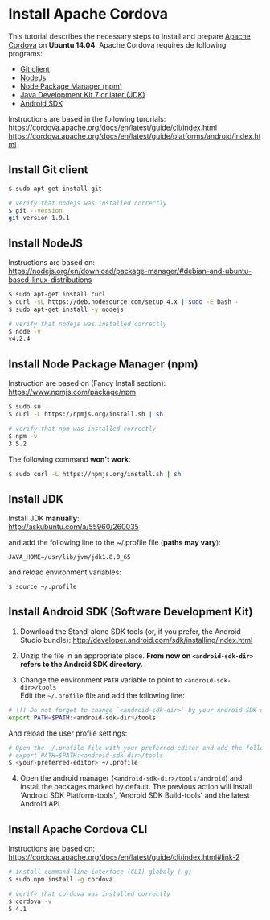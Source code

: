 # Install Apache Cordova

This tutorial describes the necessary steps to install and prepare [Apache Cordova](https://cordova.apache.org/) on **Ubuntu 14.04**. Apache Cordova requires de following programs:

* [Git client](https://git-scm.com/)
* [NodeJs](https://nodejs.org/en/)
* [Node Package Manager (npm)](https://www.npmjs.com/)
* [Java Development Kit 7 or later (JDK)](http://www.oracle.com/technetwork/java/javase/downloads/index.html)
* [Android SDK](http://developer.android.com/sdk/installing/index.html)

Instructions are based in the following turorials:  
https://cordova.apache.org/docs/en/latest/guide/cli/index.html
https://cordova.apache.org/docs/en/latest/guide/platforms/android/index.html

## Install Git client

```bash
$ sudo apt-get install git

# verify that nodejs was installed correctly
$ git --version
git version 1.9.1
```

## Install NodeJS

Instructions are based on:  
https://nodejs.org/en/download/package-manager/#debian-and-ubuntu-based-linux-distributions

```bash
$ sudo apt-get install curl
$ curl -sL https://deb.nodesource.com/setup_4.x | sudo -E bash -
$ sudo apt-get install -y nodejs

# verify that nodejs was installed correctly
$ node -v
v4.2.4
```

## Install Node Package Manager (npm)
Instruction are based on (Fancy Install section):  
https://www.npmjs.com/package/npm

```bash
$ sudo su
$ curl -L https://npmjs.org/install.sh | sh

# verify that npm was installed correctly
$ npm -v
3.5.2
```

The following command **won't work**:
```bash
$ sudo curl -L https://npmjs.org/install.sh | sh
```

## Install JDK
Install JDK **manually**:  
http://askubuntu.com/a/55960/260035

and add the following line to the ~/.profile file (**paths may vary**):
```text
JAVA_HOME=/usr/lib/jvm/jdk1.8.0_65
```

and reload environment variables:
```bash
$ source ~/.profile
```

## Install Android SDK (Software Development Kit)

1. Download the Stand-alone SDK tools (or, if you prefer, the Android Studio bundle):  http://developer.android.com/sdk/installing/index.html

2. Unzip the file in an appropriate place. **From now on `<android-sdk-dir>` refers to the Android SDK directory.**

3. Change the environment `PATH` variable to point to `<android-sdk-dir>/tools`  
Edit the `~/.profile` file and add the following line:
```bash
# !!! Do not forget to change `<android-sdk-dir>` by your Android SDK directory.**
export PATH=$PATH:<android-sdk-dir>/tools
```

And reload the user profile settings:
```bash
# Open the ~/.profile file with your preferred editor and add the following line (replace <android-sdk-dir> by re correct directory):
# export PATH=$PATH:<android-sdk-dir>/tools
$ <your-preferred-editor> ~/.profile
```

4. Open the android manager (`<android-sdk-dir>/tools/android`) and install the packages marked by default.
The previous action will install 'Android SDK Platform-tools', 'Android SDK Build-tools' and the latest Android API.

## Install Apache Cordova CLI
Instructions are based on:  
https://cordova.apache.org/docs/en/latest/guide/cli/index.html#link-2

```bash
# install command line interface (CLI) globaly (-g)
$ sudo npm install -g cordova

# verify that cordova was installed correctly
$ cordova -v
5.4.1
```
